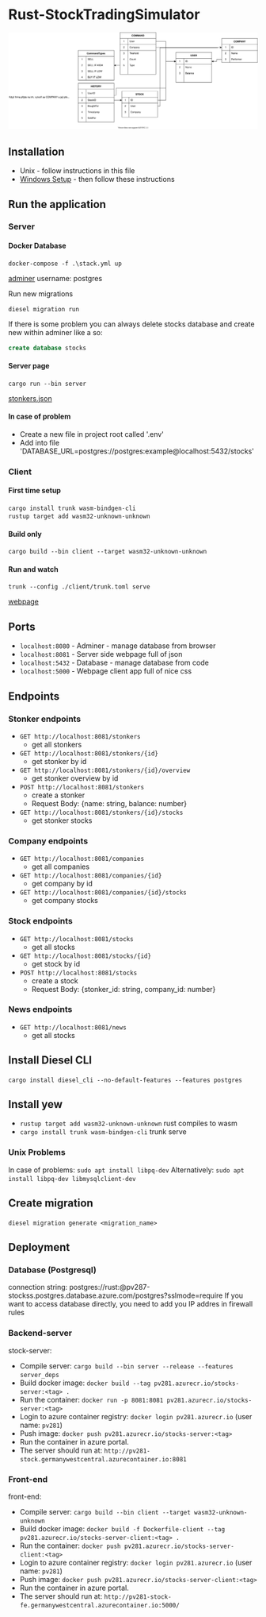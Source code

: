 # Rust-StockTradingSimulator
![diagram](diagram.svg)

## Installation
* Unix - follow instructions in this file
* [Windows Setup](Windows.md) - then follow these instructions

## Run the application
### Server
#### Docker Database
```
docker-compose -f .\stack.yml up
```
[adminer](http://localhost:8080) 
username: postgres

Run new migrations
```
diesel migration run
```

If there is some problem you can always delete stocks database and create new within adminer like a so:
```sql
create database stocks
```

#### Server page
```
cargo run --bin server
```
[stonkers.json](http://localhost:8081/stonkers)

#### In case of problem
* Create a new file in project root called '.env'
* Add into file 'DATABASE_URL=postgres://postgres:example@localhost:5432/stocks'

### Client
#### First time setup
```
cargo install trunk wasm-bindgen-cli
rustup target add wasm32-unknown-unknown
```

#### Build only
```
cargo build --bin client --target wasm32-unknown-unknown
```

#### Run and watch
```
trunk --config ./client/trunk.toml serve
```
[webpage](http://localhost:5000/)

## Ports
* `localhost:8080` - Adminer - manage database from browser
* `localhost:8081` - Server side webpage full of json
* `localhost:5432` - Database - manage database from code
* `localhost:5000` - Webpage client app full of nice css

## Endpoints
### Stonker endpoints
- `GET http://localhost:8081/stonkers`  
    - get all stonkers
- `GET http://localhost:8081/stonkers/{id}`  
    - get stonker by id
- `GET http://localhost:8081/stonkers/{id}/overview`  
    - get stonker overview by id
- `POST http://localhost:8081/stonkers`  
    - create a stonker
    - Request Body: {name: string, balance: number}
- `GET http://localhost:8081/stonkers/{id}/stocks`
    - get stonker stocks

### Company endpoints
- `GET http://localhost:8081/companies`  
    - get all companies
- `GET http://localhost:8081/companies/{id}`  
    - get company by id
- `GET http://localhost:8081/companies/{id}/stocks`  
    - get company stocks


### Stock endpoints
- `GET http://localhost:8081/stocks`  
  - get all stocks  
- `GET http://localhost:8081/stocks/{id}`  
    - get stock by id  
- `POST http://localhost:8081/stocks`  
    - create a stock  
    - Request Body: {stonker_id: string, company_id: number}

### News endpoints
- `GET http://localhost:8081/news`  
    - get all stocks

## Install Diesel CLI
`cargo install diesel_cli --no-default-features --features postgres`

## Install yew
* `rustup target add wasm32-unknown-unknown` rust compiles to wasm 
* `cargo install trunk wasm-bindgen-cli` trunk serve

### Unix Problems
In case of problems: `sudo apt install libpq-dev`
Alternatively: `sudo apt install libpq-dev libmysqlclient-dev`

## Create migration
`diesel migration generate <migration_name>`

## Deployment

### Database (Postgresql)
connection string: postgres://rust:<password>@pv287-stockss.postgres.database.azure.com/postgres?sslmode=require
If you want to access database directly, you need to add you IP addres in firewall rules


### Backend-server
stock-server:
- Compile server: `cargo build --bin server --release --features server_deps`
- Build docker image: `docker build --tag pv281.azurecr.io/stocks-server:<tag> .`
- Run the container: `docker run -p 8081:8081 pv281.azurecr.io/stocks-server:<tag>`
- Login to azure container registry: `docker login pv281.azurecr.io` (user name: `pv281`)
- Push image: `docker push pv281.azurecr.io/stocks-server:<tag>`
- Run the container in azure portal.
- The server should run at: `http://pv281-stock.germanywestcentral.azurecontainer.io:8081`

### Front-end
front-end:
- Compile server: `cargo build --bin client --target wasm32-unknown-unknown`
- Build docker image: `docker build -f Dockerfile-client --tag pv281.azurecr.io/stocks-server-client:<tag> .`
- Run the container: `docker push pv281.azurecr.io/stocks-server-client:<tag> `
- Login to azure container registry: `docker login pv281.azurecr.io` (user name: `pv281`)
- Push image: `docker push pv281.azurecr.io/stocks-server-client:<tag>`
- Run the container in azure portal.
- The server should run at: `http://pv281-stock-fe.germanywestcentral.azurecontainer.io:5000/`
